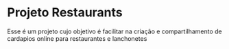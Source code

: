 # Projeto Restaurants
Esse é um projeto cujo objetivo é facilitar na criação e compartilhamento de cardapios online para restaurantes e lanchonetes
